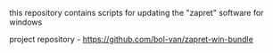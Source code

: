 this repository contains scripts for updating the "zapret" software for windows

project repository - https://github.com/bol-van/zapret-win-bundle
